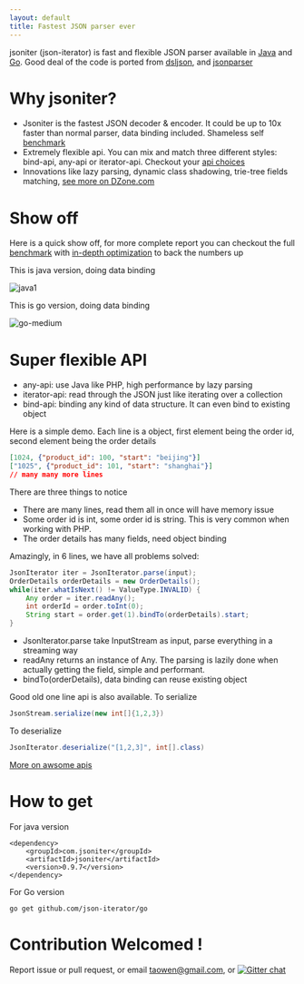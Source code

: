 ```yaml
---
layout: default
title: Fastest JSON parser ever
---
```


jsoniter (json-iterator) is fast and flexible JSON parser available in [Java](https://github.com/json-iterator/java) and [Go](https://github.com/json-iterator/go). Good deal of the code is ported from [dsljson](https://github.com/ngs-doo/dsl-json), and [jsonparser](https://github.com/buger/jsonparser)

# Why jsoniter?

* Jsoniter is the fastest JSON decoder & encoder. It could be up to 10x faster than normal parser, data binding included. Shameless self [benchmark](/benchmark.html)
* Extremely flexible api. You can mix and match three different styles: bind-api, any-api or iterator-api. Checkout your [api choices](/java-features.html)
* Innovations like lazy parsing, dynamic class shadowing, trie-tree fields matching, [see more on DZone.com](https://dzone.com/articles/dealing-with-json-in-a-new-way)

# Show off

Here is a quick show off, for more complete report you can checkout the full [benchmark](/benchmark.html) with [in-depth optimization](/benchmark.html#optimization-used) to back the numbers up

This is java version, doing data binding

![java1](http://jsoniter.com/benchmarks/java1.png)

This is go version, doing data binding

![go-medium](http://jsoniter.com/benchmarks/go-medium.png)

# Super flexible API

* any-api: use Java like PHP, high performance by lazy parsing
* iterator-api: read through the JSON just like iterating over a collection
* bind-api: binding any kind of data structure. It can even bind to existing object
 
Here is a simple demo. Each line is a object, first element being the order id, second element being the order details

```json
[1024, {"product_id": 100, "start": "beijing"}]
["1025", {"product_id": 101, "start": "shanghai"}]
// many many more lines
```

There are three things to notice

* There are many lines, read them all in once will have memory issue
* Some order id is int, some order id is string. This is very common when working with PHP.
* The order details has many fields, need object binding

Amazingly, in 6 lines, we have all problems solved:

```java
JsonIterator iter = JsonIterator.parse(input);
OrderDetails orderDetails = new OrderDetails();
while(iter.whatIsNext() != ValueType.INVALID) {
    Any order = iter.readAny();
    int orderId = order.toInt(0);
    String start = order.get(1).bindTo(orderDetails).start;
}
```

* JsonIterator.parse take InputStream as input, parse everything in a streaming way
* readAny returns an instance of Any. The parsing is lazily done when actually getting the field, simple and performant.
* bindTo(orderDetails), data binding can reuse existing object

Good old one line api is also available. To serialize

```java
JsonStream.serialize(new int[]{1,2,3})
```

To deserialize

```java
JsonIterator.deserialize("[1,2,3]", int[].class)
```

[More on awsome apis](/java-features.html)

# How to get

For java version

```
<dependency>
    <groupId>com.jsoniter</groupId>
    <artifactId>jsoniter</artifactId>
    <version>0.9.7</version>
</dependency>
```

For Go version

```
go get github.com/json-iterator/go
```

# Contribution Welcomed !

Report issue or pull request, or email taowen@gmail.com, or [![Gitter chat](https://badges.gitter.im/gitterHQ/gitter.png)](https://gitter.im/json-iterator/Lobby)
